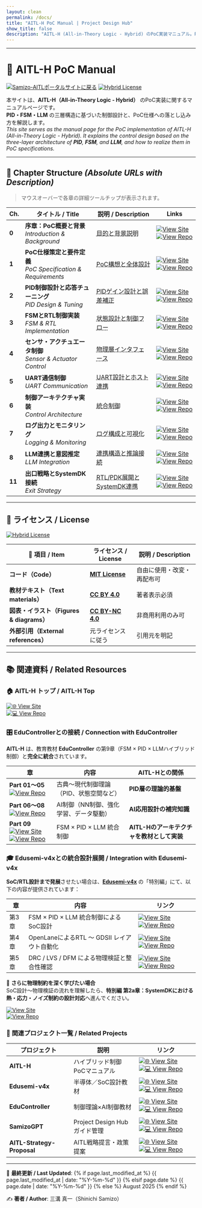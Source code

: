 ```yaml
---
layout: clean
permalink: /docs/
title: "AITL-H PoC Manual | Project Design Hub"
show_title: false
description: "AITL-H (All-in-Theory Logic - Hybrid) のPoC実装マニュアル。PID・FSM・LLM三層構造の制御設計とPoC仕様を解説。"
---
```


<!-- Structured Data (SEO) -->
<script type="application/ld+json">
{
  "@context": "https://schema.org",
  "@type": "TechArticle",
  "headline": "AITL-H PoC Manual",
  "about": ["PID", "FSM", "LLM", "Control Architecture", "PoC"],
  "author": {"@type": "Person","name": "Shinichi Samizo"},
  "inLanguage": "ja",
  "url": "https://samizo-aitl.github.io/AITL-H/docs/",
  "license": "https://opensource.org/licenses/MIT",
  "isPartOf": {"@type": "CreativeWorkSeries","name": "Project Design Hub"}
}
</script>

---

# 📘 **AITL-H PoC Manual**

[![Samizo-AITLポータルサイトに戻る](https://img.shields.io/badge/Samizo--AITL%20ポータルサイトに戻る-brightgreen)](https://samizo-aitl.github.io/)
[![Hybrid License](https://img.shields.io/badge/license-Hybrid-blueviolet)](#-ライセンス--license)

本サイトは、**AITL-H（All-in-Theory Logic - Hybrid）** のPoC実装に関するマニュアルページです。  
**PID・FSM・LLM** の三層構造に基づいた制御設計と、PoC仕様への落とし込み方を解説します。  
_This site serves as the manual page for the PoC implementation of AITL-H (All-in-Theory Logic - Hybrid). It explains the control design based on the three-layer architecture of **PID**, **FSM**, and **LLM**, and how to realize them in PoC specifications._

---

## 📂 **Chapter Structure** _(Absolute URLs with Description)_

> マウスオーバーで各章の詳細ツールチップが表示されます。

| Ch. | タイトル / Title | 説明 / Description | Links |
|-----|------------------|--------------------|-------|
| **0** | **序章：PoC概要と背景**<br>_Introduction & Background_ | <abbr title="AITL-H PoCの目的、背景、全体像、および本マニュアルの使い方を解説">目的と背景説明</abbr> | <div class="docs-links"><a href="https://samizo-aitl.github.io/AITL-H/docs/chapter00_overview.html"><img alt="View Site" src="https://img.shields.io/badge/View-Site-brightgreen?logo=github"></a><a href="https://github.com/Samizo-AITL/AITL-H/blob/main/docs/chapter00_overview.md"><img alt="View Repo" src="https://img.shields.io/badge/View-Repo-blue?logo=github"></a></div> |
| **1** | **PoC仕様策定と要件定義**<br>_PoC Specification & Requirements_ | <abbr title="AITL視点でのPoC構想・目的・非機能要件・全体ブロック図を定義">PoC構想と全体設計</abbr> | <div class="docs-links"><a href="https://samizo-aitl.github.io/AITL-H/docs/chapter01_aitl_architecture.html"><img alt="View Site" src="https://img.shields.io/badge/View-Site-brightgreen?logo=github"></a><a href="https://github.com/Samizo-AITL/AITL-H/blob/main/docs/chapter01_aitl_architecture.md"><img alt="View Repo" src="https://img.shields.io/badge/View-Repo-blue?logo=github"></a></div> |
| **2** | **PID制御設計と応答チューニング**<br>_PID Design & Tuning_ | <abbr title="Reason層のPIDゲイン設計・整定時間/オーバーシュート・ロバスト化">PIDゲイン設計と誤差補正</abbr> | <div class="docs-links"><a href="https://samizo-aitl.github.io/AITL-H/docs/chapter02_pid_design.html"><img alt="View Site" src="https://img.shields.io/badge/View-Site-brightgreen?logo=github"></a><a href="https://github.com/Samizo-AITL/AITL-H/blob/main/docs/chapter02_pid_design.md"><img alt="View Repo" src="https://img.shields.io/badge/View-Repo-blue?logo=github"></a></div> |
| **3** | **FSMとRTL制御実装**<br>_FSM & RTL Implementation_ | <abbr title="Instinct層の状態設計・遷移論理・安全設計（フェイルセーフ/ウォッチドッグ）">状態設計と制御フロー</abbr> | <div class="docs-links"><a href="https://samizo-aitl.github.io/AITL-H/docs/chapter03_fsm_design.html"><img alt="View Site" src="https://img.shields.io/badge/View-Site-brightgreen?logo=github"></a><a href="https://github.com/Samizo-AITL/AITL-H/blob/main/docs/chapter03_fsm_design.md"><img alt="View Repo" src="https://img.shields.io/badge/View-Repo-blue?logo=github"></a></div> |
| **4** | **センサ・アクチュエータ制御**<br>_Sensor & Actuator Control_ | <abbr title="ADC／PWM／GPIO等の物理I/F、スケーリングとキャリブレーション">物理層インタフェース</abbr> | <div class="docs-links"><a href="https://samizo-aitl.github.io/AITL-H/docs/chapter04_sensor_interface.html"><img alt="View Site" src="https://img.shields.io/badge/View-Site-brightgreen?logo=github"></a><a href="https://github.com/Samizo-AITL/AITL-H/blob/main/docs/chapter04_sensor_interface.md"><img alt="View Repo" src="https://img.shields.io/badge/View-Repo-blue?logo=github"></a></div> |
| **5** | **UART通信制御**<br>_UART Communication_ | <abbr title="PoCのUARTプロトコル、ホスト連携、ログ/テレメトリ設計">UART設計とホスト連携</abbr> | <div class="docs-links"><a href="https://samizo-aitl.github.io/AITL-H/docs/chapter05_uart_control.html"><img alt="View Site" src="https://img.shields.io/badge/View-Site-brightgreen?logo=github"></a><a href="https://github.com/Samizo-AITL/AITL-H/blob/main/docs/chapter05_uart_control.md"><img alt="View Repo" src="https://img.shields.io/badge/View-Repo-blue?logo=github"></a></div> |
| **6** | **制御アーキテクチャ実装**<br>_Control Architecture_ | <abbr title="run_main()中心の制御統合、割込み/スレッド指針、例外処理">統合制御</abbr> | <div class="docs-links"><a href="https://samizo-aitl.github.io/AITL-H/docs/chapter06_run_main_arch.html"><img alt="View Site" src="https://img.shields.io/badge/View-Site-brightgreen?logo=github"></a><a href="https://github.com/Samizo-AITL/AITL-H/blob/main/docs/chapter06_run_main_arch.md"><img alt="View Repo" src="https://img.shields.io/badge/View-Repo-blue?logo=github"></a></div> |
| **7** | **ログ出力とモニタリング**<br>_Logging & Monitoring_ | <abbr title="観測項目・ログレベル・収集周期・可視化・健全性監視">ログ構成と可視化</abbr> | <div class="docs-links"><a href="https://samizo-aitl.github.io/AITL-H/docs/chapter07_log_monitoring.html"><img alt="View Site" src="https://img.shields.io/badge/View-Site-brightgreen?logo=github"></a><a href="https://github.com/Samizo-AITL/AITL-H/blob/main/docs/chapter07_log_monitoring.md"><img alt="View Repo" src="https://img.shields.io/badge/View-Repo-blue?logo=github"></a></div> |
| **8** | **LLM連携と意図推定**<br>_LLM Integration_ | <abbr title="知性層とのAPI設計・プロンプト方針・安全枠組・出力検証">連携構造と推論接続</abbr> | <div class="docs-links"><a href="https://samizo-aitl.github.io/AITL-H/docs/chapter08_llm_integration.html"><img alt="View Site" src="https://img.shields.io/badge/View-Site-brightgreen?logo=github"></a><a href="https://github.com/Samizo-AITL/AITL-H/blob/main/docs/chapter08_llm_integration.md"><img alt="View Repo" src="https://img.shields.io/badge/View-Repo-blue?logo=github"></a></div> |
| **11** | **出口戦略とSystemDK接続**<br>_Exit Strategy_ | <abbr title="RTL/PDK展開、SystemDK連携のロードマップと移行ガイド">RTL/PDK展開とSystemDK連携</abbr> | <div class="docs-links"><a href="https://samizo-aitl.github.io/AITL-H/docs/chapter11_exit_strategy.html"><img alt="View Site" src="https://img.shields.io/badge/View-Site-brightgreen?logo=github"></a><a href="https://github.com/Samizo-AITL/AITL-H/blob/main/docs/chapter11_exit_strategy.md"><img alt="View Repo" src="https://img.shields.io/badge/View-Repo-blue?logo=github"></a></div> |

---

## 📄 **ライセンス / License**

[![Hybrid License](https://img.shields.io/badge/license-Hybrid-blueviolet)](#-ライセンス--license)

| **📌 項目 / Item** | **ライセンス / License** | **説明 / Description** |
|--------------------|--------------------------|------------------------|
| **コード（Code）** | **[MIT License](https://opensource.org/licenses/MIT)** | 自由に使用・改変・再配布可 |
| **教材テキスト（Text materials）** | **[CC BY 4.0](https://creativecommons.org/licenses/by/4.0/)** | 著者表示必須 |
| **図表・イラスト（Figures & diagrams）** | **[CC BY-NC 4.0](https://creativecommons.org/licenses/by-nc/4.0/)** | 非商用利用のみ可 |
| **外部引用（External references）** | 元ライセンスに従う | 引用元を明記 |

---

## 📚 **関連資料 / Related Resources**

### 🏠 **AITL-H トップ / AITL-H Top**
[![🌐 View Site](https://img.shields.io/badge/View-Site-brightgreen?logo=github)](https://samizo-aitl.github.io/AITL-H/)  
[![💻 View Repo](https://img.shields.io/badge/View-Repo-blue?logo=github)](https://github.com/Samizo-AITL/AITL-H)

### 🎛️ **EduControllerとの接続 / Connection with EduController**

**AITL-H** は、教育教材 **EduController** の第9章（FSM × PID × LLMハイブリッド制御）と**完全に統合**されています。  

| 章 | 内容 | AITL-Hとの関係 |
|----|------|----------------|
| **Part 01〜05**<br>[![View Repo](https://img.shields.io/badge/View-Repo-blue?logo=github)](https://github.com/Samizo-AITL/EduController#制御理論系) | 古典〜現代制御理論（PID、状態空間など） | **PID層の理論的基盤** |
| **Part 06〜08**<br>[![View Repo](https://img.shields.io/badge/View-Repo-blue?logo=github)](https://github.com/Samizo-AITL/EduController#ai制御系) | AI制御（NN制御、強化学習、データ駆動） | **AI応用設計の補完知識** |
| **Part 09**<br>[![View Site](https://img.shields.io/badge/View-Site-brightgreen?logo=github)](https://samizo-aitl.github.io/EduController/part09_llm_hybrid/)&nbsp;[![View Repo](https://img.shields.io/badge/View-Repo-blue?logo=github)](https://github.com/Samizo-AITL/EduController/tree/main/part09_llm_hybrid) | FSM × PID × LLM 統合制御 | **AITL-Hのアーキテクチャを教材として実装** |

### 🎓 **Edusemi-v4xとの統合設計展開 / Integration with Edusemi-v4x**

**SoC/RTL設計まで発展**させたい場合は、**[Edusemi-v4x](https://github.com/Samizo-AITL/Edusemi-v4x)** の「特別編」にて、以下の内容が提供されています：

| 章 | 内容 | リンク |
|----|------|--------|
| 第3章 | FSM × PID × LLM 統合制御による SoC設計 | [![View Site](https://img.shields.io/badge/View-Site-brightgreen?logo=github)](https://samizo-aitl.github.io/Edusemi-v4x/f_chapter3_socsystem/) [![View Repo](https://img.shields.io/badge/View-Repo-blue?logo=github)](https://github.com/Samizo-AITL/Edusemi-v4x/tree/main/f_chapter3_socsystem) |
| 第4章 | OpenLaneによるRTL 〜 GDSII レイアウト自動化 | [![View Site](https://img.shields.io/badge/View-Site-brightgreen?logo=github)](https://samizo-aitl.github.io/Edusemi-v4x/f_chapter4_openlane/) [![View Repo](https://img.shields.io/badge/View-Repo-blue?logo=github)](https://github.com/Samizo-AITL/Edusemi-v4x/tree/main/f_chapter4_openlane) |
| 第5章 | DRC / LVS / DFM による物理検証と整合性確認 | [![View Site](https://img.shields.io/badge/View-Site-brightgreen?logo=github)](https://samizo-aitl.github.io/Edusemi-v4x/f_chapter5_dfm/) [![View Repo](https://img.shields.io/badge/View-Repo-blue?logo=github)](https://github.com/Samizo-AITL/Edusemi-v4x/tree/main/f_chapter5_dfm) |

📌 **さらに物理制約を深く学びたい場合**  
SoC設計〜物理検証の流れを理解したら、**特別編 第2a章：SystemDKにおける熱・応力・ノイズ制約の設計対応**へ進んでください。  

[![View Site](https://img.shields.io/badge/View-Site-brightgreen?logo=github)](https://samizo-aitl.github.io/Edusemi-v4x/f_chapter2a_systemdk/)  
[![View Repo](https://img.shields.io/badge/View-Repo-blue?logo=github)](https://github.com/Samizo-AITL/Edusemi-v4x/tree/main/f_chapter2a_systemdk)

### 📂 **関連プロジェクト一覧 / Related Projects**

| プロジェクト | 説明 | リンク |
|--------------|------|--------|
| **AITL-H** | ハイブリッド制御PoCマニュアル | [![🌐 View Site](https://img.shields.io/badge/View-Site-brightgreen?logo=github)](https://samizo-aitl.github.io/AITL-H/) [![💻 View Repo](https://img.shields.io/badge/View-Repo-blue?logo=github)](https://github.com/Samizo-AITL/AITL-H) |
| **Edusemi-v4x** | 半導体／SoC設計教材 | [![🌐 View Site](https://img.shields.io/badge/View-Site-brightgreen?logo=github)](https://samizo-aitl.github.io/Edusemi-v4x/) [![💻 View Repo](https://img.shields.io/badge/View-Repo-blue?logo=github)](https://github.com/Samizo-AITL/Edusemi-v4x) |
| **EduController** | 制御理論×AI制御教材 | [![🌐 View Site](https://img.shields.io/badge/View-Site-brightgreen?logo=github)](https://samizo-aitl.github.io/EduController/) [![💻 View Repo](https://img.shields.io/badge/View-Repo-blue?logo=github)](https://github.com/Samizo-AITL/EduController) |
| **SamizoGPT** | Project Design Hubガイド管理 | [![🌐 View Site](https://img.shields.io/badge/View-Site-brightgreen?logo=github)](https://samizo-aitl.github.io/SamizoGPT/) [![💻 View Repo](https://img.shields.io/badge/View-Repo-blue?logo=github)](https://github.com/Samizo-AITL/SamizoGPT) |
| **AITL-Strategy-Proposal** | AITL戦略提言・政策提案 | [![🌐 View Site](https://img.shields.io/badge/View-Site-brightgreen?logo=github)](https://samizo-aitl.github.io/AITL-Strategy-Proposal/) [![💻 View Repo](https://img.shields.io/badge/View-Repo-blue?logo=github)](https://github.com/Samizo-AITL/AITL-Strategy-Proposal) |

---

📅 **最終更新 / Last Updated**:
{% if page.last_modified_at %}
  {{ page.last_modified_at | date: "%Y-%m-%d" }}
{% elsif page.date %}
  {{ page.date | date: "%Y-%m-%d" }}
{% else %}
  August 2025
{% endif %}

✍️ **著者 / Author**: 三溝 真一（Shinichi Samizo）
